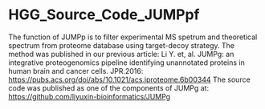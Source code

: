# HGG_Source_Code_JUMPpf 
The function of JUMPp is to filter experimental MS spetrum and theoretical spectrum from proteome database using target-decoy strategy. 
The method was published in our previous article: Li Y. et, al. JUMPg: an integrative proteogenomics pipeline identifying unannotated proteins in human brain and cancer cells. JPR.2016: https://pubs.acs.org/doi/abs/10.1021/acs.jproteome.6b00344
The source code was published as one of the components of JUMPg at: https://github.com/liyuxin-bioinformatics/JUMPg 